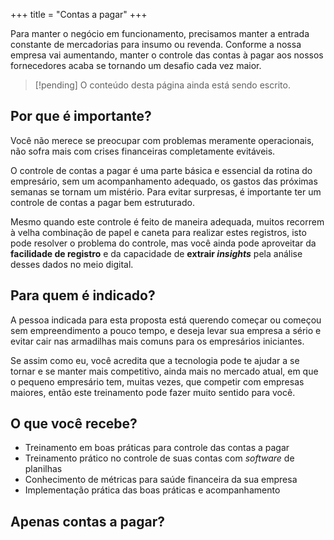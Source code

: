 +++
title = "Contas a pagar"
+++

Para manter o negócio em funcionamento, precisamos manter a entrada constante de
mercadorias para insumo ou revenda. Conforme a nossa empresa vai aumentando, manter o
controle das contas à pagar aos nossos fornecedores acaba se tornando um desafio cada
vez maior.

<!--more-->

> [!pending] O conteúdo desta página ainda está sendo escrito.

## Por que é importante?

Você não merece se preocupar com problemas meramente operacionais, não sofra mais com
crises financeiras completamente evitáveis.

O controle de contas a pagar é uma parte básica e essencial da rotina do empresário, sem
um acompanhamento adequado, os gastos das próximas semanas se tornam um mistério. Para
evitar surpresas, é importante ter um controle de contas a pagar bem estruturado.

Mesmo quando este controle é feito de maneira adequada, muitos recorrem à velha
combinação de papel e caneta para realizar estes registros, isto pode resolver o
problema do controle, mas você ainda pode aproveitar da **facilidade de registro** e da
capacidade de **extrair _insights_** pela análise desses dados no meio digital.

## Para quem é indicado?

A pessoa indicada para esta proposta está querendo começar ou começou sem empreendimento
a pouco tempo, e deseja levar sua empresa a sério e evitar cair nas armadilhas mais
comuns para os empresários iniciantes.

Se assim como eu, você acredita que a tecnologia pode te ajudar a se tornar e se manter
mais competitivo, ainda mais no mercado atual, em que o pequeno empresário tem, muitas
vezes, que competir com empresas maiores, então este treinamento pode fazer muito sentido
para você.

## O que você recebe?

- Treinamento em boas práticas para controle das contas a pagar
- Treinamento prático no controle de suas contas com _software_ de planilhas
- Conhecimento de métricas para saúde financeira da sua empresa
- Implementação prática das boas práticas e acompanhamento

## Apenas contas a pagar?


